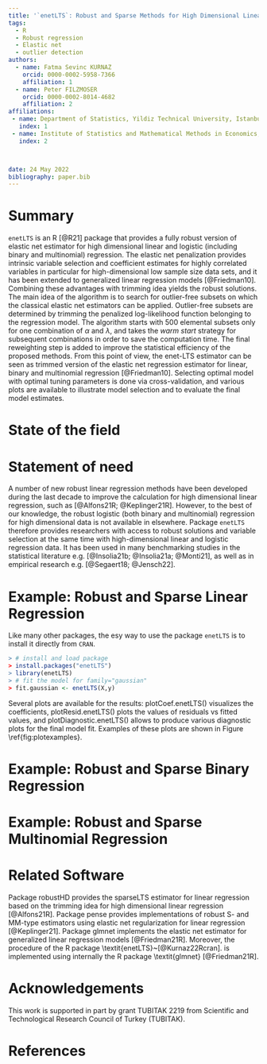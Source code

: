 ```yaml
---
title: '`enetLTS`: Robust and Sparse Methods for High Dimensional Linear and binary and Multinomial Regression'
tags:
  - R
  - Robust regression
  - Elastic net
  - outlier detection
authors:
  - name: Fatma Sevinc KURNAZ
    orcid: 0000-0002-5958-7366 
    affiliation: 1
  - name: Peter FILZMOSER
    orcid: 0000-0002-8014-4682
    affiliation: 2
affiliations:
 - name: Department of Statistics, Yildiz Technical University, Istanbul, Turkey
   index: 1
 - name: Institute of Statistics and Mathematical Methods in Economics, TU Wien, Vienna, Austria
   index: 2



date: 24 May 2022
bibliography: paper.bib
---
```


# Summary


`enetLTS` is an R [@R21] package that provides a fully robust version of 
elastic net estimator for high dimensional linear and logistic (including 
binary and multinomial) regression. The elastic net penalization provides 
intrinsic variable selection and coefficient estimates for highly correlated 
variables in particular for high-dimensional low sample size 
data sets, and it has been extended to generalized linear regression models 
[@Friedman10]. 
Combining these advantages with trimming idea yields the robust solutions.
The main idea of the algorithm is to search for outlier-free subsets on which the classical elastic 
net estimators can be applied. Outlier-free subsets are determined by trimming 
the penalized log-likelihood function belonging to the regression model. 
The algorithm starts with 500 elemental subsets
only for one combination of $\alpha$ and $\lambda$, and takes the *warm start* strategy
for subsequent combinations in order to save the computation time.
The final reweighting step is added to improve the statistical 
efficiency of the proposed methods. 
From this point of view, the enet-LTS estimator can be seen as trimmed version 
of the elastic net regression estimator for linear, binary and multinomial 
regression [@Friedman10]. 
Selecting optimal model with optimal tuning parameters is done via cross-validation, 
and various plots are available to illustrate model selection and to evaluate the 
final model estimates. 


# State of the field

# Statement of need

A number of new robust linear regression methods have been developed during the last 
decade to improve the calculation for high dimensional linear regression, such as 
[@Alfons21R; @Keplinger21R]. 
However, to the best of our knowledge, the robust logistic (both binary and multinomial) 
regression for high dimensional data is not available in elsewhere.
Package `enetLTS` therefore provides
researchers with access to robust solutions and variable selection at the same time
with high-dimensional linear and logistic regression data. 
It has been used in many benchmarking studies in the statistical
literature e.g. [@Insolia21b; @Insolia21a; @Monti21], 
as well as in empirical research e.g. [@Segaert18; @Jensch22].


# Example: Robust and Sparse Linear Regression

Like many other packages, the esy way to use the package `enetLTS` is to install it directly from `CRAN`. 

```R
> # install and load package
> install.packages("enetLTS")
> library(enetLTS)
> # fit the model for family="gaussian"
> fit.gaussian <- enetLTS(X,y)
```

Several plots are available for the results: plotCoef.enetLTS() visualizes the coefficients, 
plotResid.enetLTS() plots the values of residuals vs fitted values, 
and plotDiagnostic.enetLTS() allows to produce various diagnostic
plots for the final model fit. 
Examples of these plots are shown in Figure \ref{fig:plotexamples}.


# Example: Robust and Sparse Binary Regression




# Example: Robust and Sparse Multinomial Regression


# Related Software

Package robustHD provides the sparseLTS estimator for linear regression based on the trimming idea for high dimensional linear regression [@Alfons21R]. Package pense provides implementations of robust S- and MM-type estimators using elastic net
regularization for linear regression [@Keplinger21]. Package glmnet implements the elastic net estimator for generalized linear regression models [@Friedman21R]. Moreover, the procedure of the R package \textit{enetLTS}~[@Kurnaz22Rcran]. is implemented using internally the R package \textit{glmnet} [@Friedman21R].  


# Acknowledgements

This work is supported in part by grant TUBITAK 2219 from Scientific and Technological Research Council of Turkey (TUBITAK). 


# References
